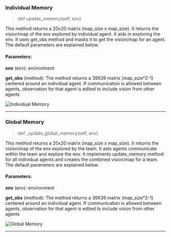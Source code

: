 ### Individual Memory 
>def update_memory(self, env)

This method returns a 20x20 matrix (map_size x map_size). It returns the vision/map of the env explored by individual agent. It aids in exploring the env.
It uses get_obs method and masks it to get the vision/map for an agent. 
The default parameters are explained below.

#### Parameters:
**env** (env): environment

**get_obs** (method): The method returns a 39X39 matrix (map_size*2-1) centered around an individual agent.
If communication is allowed between agents, 
observation for that agent is edited to include vision from other agents 

![Individual Memory](https://github.com/raide-project/ctf_public/blob/gh-pages_memory/ind_memory.png)

---

### Global Memory 
>def _update_global_memory(self, env)

This method returns a 20x20 matrix (map_size x map_size). It returns the vision/map of the env explored by the team. 
It aids agents communicate within the team and explore the env.
It implements update_memory method for all individual agents and creates the combined vision/map for a team. 
The default parameters are explained below.

#### Parameters:
**env** (env): environment

**get_obs** (method): The method returns a 39X39 matrix (map_size*2-1) centered around an individual agent.
If communication is allowed between agents, 
observation for that agent is edited to include vision from other agents

![Global Memory](https://github.com/raide-project/ctf_public/blob/gh-pages_memory/global_memory.png)

---
